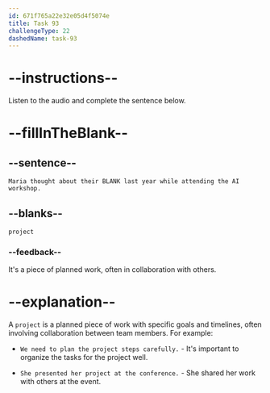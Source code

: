 ```yaml
---
id: 671f765a22e32e05d4f5074e
title: Task 93
challengeType: 22
dashedName: task-93
---
```


<!--
AUDIO REFERENCE:
Maria: While the speaker was going through neural networks, I thought about our project last year.
-->

# --instructions--

Listen to the audio and complete the sentence below.

# --fillInTheBlank--

## --sentence--

`Maria thought about their BLANK last year while attending the AI workshop.`

## --blanks--

`project`

### --feedback--

It's a piece of planned work, often in collaboration with others.

# --explanation--

A `project` is a planned piece of work with specific goals and timelines, often involving collaboration between team members. For example:

- `We need to plan the project steps carefully.` - It's important to organize the tasks for the project well.

- `She presented her project at the conference.` - She shared her work with others at the event.
